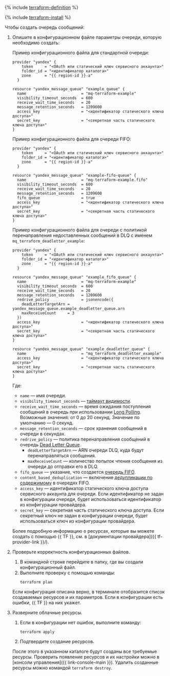   {% include [terraform-definition](../../_tutorials/_tutorials_includes/terraform-definition.md) %}

  {% include [terraform-install](../../_includes/terraform-install.md) %}

  Чтобы создать очередь сообщений: 
    
  1. Опишите в конфигурационном файле параметры очереди, которую необходимо создать:
            
     Пример конфигурационного файла для стандартной очереди:
     
     
     ```
     provider "yandex" {
         token     = "<OAuth или статический ключ сервисного аккаунта>"
         folder_id = "<идентификатор каталога>"
         zone      = "{{ region-id }}-a"
       }

     resource "yandex_message_queue" "example_queue" {
       name                        = "mq-terraform-example"
       visibility_timeout_seconds  = 600
       receive_wait_time_seconds   = 20
       message_retention_seconds   = 1209600
       access_key                  = "<идентификатор статического ключа доступа>"
       secret_key                  = "<секретная часть статического ключа доступа>"
     }
     ```



     Пример конфигурационного файла для очереди FIFO:

     
     ```
     provider "yandex" {
         token     = "<OAuth или статический ключ сервисного аккаунта>"
         folder_id = "<идентификатор каталога>"
         zone      = "{{ region-id }}-a"
       }

     resource "yandex_message_queue" "example-fifo-queue" {
       name                        = "mq-terraform-example.fifo"
       visibility_timeout_seconds  = 600
       receive_wait_time_seconds   = 20
       message_retention_seconds   = 1209600
       fifo_queue                  = true
       access_key                  = "<идентификатор статического ключа доступа>"
       secret_key                  = "<секретная часть статического ключа доступа>"
     }
     ```


     
     Пример конфигурационного файла для очереди с политикой перенаправления недоставленных сообщений в DLQ с именем `mq_terraform_deadletter_example`:

     
     ```
     provider "yandex" {
         token     = "<OAuth или статический ключ сервисного аккаунта>"
         folder_id = "<идентификатор каталога>"
         zone      = "{{ region-id }}-a"
       }

     resource "yandex_message_queue" "example_fifo_queue" {
       name                        = "mq-terraform-example"
       visibility_timeout_seconds  = 600
       receive_wait_time_seconds   = 20
       message_retention_seconds   = 1209600
       redrive_policy              = jsonencode({
         deadLetterTargetArn = yandex_message_queue.example_deadletter_queue.arn
         maxReceiveCount     = 3
       })
       access_key                  = "<идентификатор статического ключа доступа>"
       secret_key                  = "<секретная часть статического ключа доступа>"
     }

     resource "yandex_message_queue" "example_deadletter_queue" {
       name                        = "mq_terraform_deadletter_example"
       access_key                  = "<идентификатор статического ключа доступа>"
       secret_key                  = "<секретная часть статического ключа доступа>"
     }
     ```



     Где:

     * `name` — имя очереди.
     * `visibility_timeout_seconds` — [таймаут видимости](../concepts/visibility-timeout.md).
     * `receive_wait_time_seconds` — время ожидания поступления сообщений в очередь при использовании [Long Polling](../concepts/long-polling.md). Возможные значения: от 0 до 20 секунд. Значение по умолчанию — 0 секунд.
     * `message_retention_seconds` — срок хранения сообщений в очереди в секундах.
     * `redrive_policy` — политика перенаправления сообщений в очередь [Dead Letter Queue](../concepts/dlq.md).
       * `deadLetterTargetArn` — ARN очереди DLQ, куда будут перенаправляться сообщения.
       * `maxReceiveCount` — количество попыток чтения сообщения из очереди до отправки его в DLQ.
     * `fifo_queue` — указание, что создается [очередь FIFO](../concepts/queue.md#fifo-queues).
     * `content_based_deduplication` — включение [дедупликации по содержимому](../concepts/deduplication.md#content-based-deduplication) в очередях FIFO.
     * `access_key` — идентификатор статического ключа доступа сервисного аккаунта для очереди. Если идентификатор не задан в конфигурации очереди, будет использоваться идентификатор из конфигурации провайдера.
     * `secret_key` — секретная часть статического ключа доступа. Если секретный ключ не задан в конфигурации очереди, будет использоваться ключ из конфигурации провайдера.

     Более подробную информацию о ресурсах, которые вы можете создать с помощью {{ TF }}, см. в [документации провайдера]({{ tf-provider-link }}/).
     
  1. Проверьте корректность конфигурационных файлов.
     
     1. В командной строке перейдите в папку, где вы создали конфигурационный файл.
     1. Выполните проверку с помощью команды:
        ```
        terraform plan
        ```
     Если конфигурация описана верно, в терминале отобразится список создаваемых ресурсов и их параметров. Если в конфигурации есть ошибки, {{ TF }} на них укажет. 
        
  1. Разверните облачные ресурсы.

     1. Если в конфигурации нет ошибок, выполните команду:
        ```
        terraform apply
        ```
     1. Подтвердите создание ресурсов.
     
     После этого в указанном каталоге будут созданы все требуемые ресурсы. Проверить появление ресурсов и их настройки можно в [консоли управления]({{ link-console-main }}). Удалить созданные ресурсы можно командой `terraform destroy`.